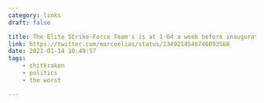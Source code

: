 ```yaml
---
category: links
draft: false

title: The Elite Strike-Force Team's is at 1-64 a week before inauguration.
link: https://twitter.com/marceelias/status/1349214546746093568
date: 2021-01-14 10:49:57
tags:
    - shitkraken
    - politics
    - the worst

---
```


